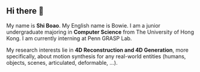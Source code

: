 ## Hi there 👋

My name is **Shi Boao**. My English name is Bowie. I am a junior undergraduate majoring in **Computer Science** from The University of Hong Kong. I am currently interning at Penn GRASP Lab.

My research interests lie in **4D Reconstruction and 4D Generation**, more specifically, about motion synthesis for any real-world entities (humans, objects, scenes, articulated, deformable, ...). 
